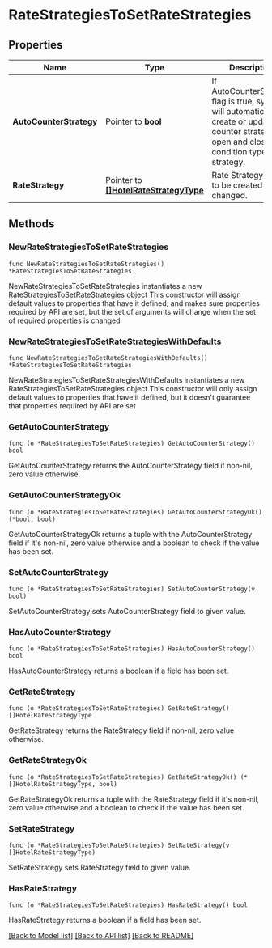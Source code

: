 # RateStrategiesToSetRateStrategies

## Properties

Name | Type | Description | Notes
------------ | ------------- | ------------- | -------------
**AutoCounterStrategy** | Pointer to **bool** | If AutoCounterStrategy flag is true, system will automatically create or update a counter strategy for open and close condition type strategy. | [optional] 
**RateStrategy** | Pointer to [**[]HotelRateStrategyType**](HotelRateStrategyType.md) | Rate Strategy details to be created or changed. | [optional] 

## Methods

### NewRateStrategiesToSetRateStrategies

`func NewRateStrategiesToSetRateStrategies() *RateStrategiesToSetRateStrategies`

NewRateStrategiesToSetRateStrategies instantiates a new RateStrategiesToSetRateStrategies object
This constructor will assign default values to properties that have it defined,
and makes sure properties required by API are set, but the set of arguments
will change when the set of required properties is changed

### NewRateStrategiesToSetRateStrategiesWithDefaults

`func NewRateStrategiesToSetRateStrategiesWithDefaults() *RateStrategiesToSetRateStrategies`

NewRateStrategiesToSetRateStrategiesWithDefaults instantiates a new RateStrategiesToSetRateStrategies object
This constructor will only assign default values to properties that have it defined,
but it doesn't guarantee that properties required by API are set

### GetAutoCounterStrategy

`func (o *RateStrategiesToSetRateStrategies) GetAutoCounterStrategy() bool`

GetAutoCounterStrategy returns the AutoCounterStrategy field if non-nil, zero value otherwise.

### GetAutoCounterStrategyOk

`func (o *RateStrategiesToSetRateStrategies) GetAutoCounterStrategyOk() (*bool, bool)`

GetAutoCounterStrategyOk returns a tuple with the AutoCounterStrategy field if it's non-nil, zero value otherwise
and a boolean to check if the value has been set.

### SetAutoCounterStrategy

`func (o *RateStrategiesToSetRateStrategies) SetAutoCounterStrategy(v bool)`

SetAutoCounterStrategy sets AutoCounterStrategy field to given value.

### HasAutoCounterStrategy

`func (o *RateStrategiesToSetRateStrategies) HasAutoCounterStrategy() bool`

HasAutoCounterStrategy returns a boolean if a field has been set.

### GetRateStrategy

`func (o *RateStrategiesToSetRateStrategies) GetRateStrategy() []HotelRateStrategyType`

GetRateStrategy returns the RateStrategy field if non-nil, zero value otherwise.

### GetRateStrategyOk

`func (o *RateStrategiesToSetRateStrategies) GetRateStrategyOk() (*[]HotelRateStrategyType, bool)`

GetRateStrategyOk returns a tuple with the RateStrategy field if it's non-nil, zero value otherwise
and a boolean to check if the value has been set.

### SetRateStrategy

`func (o *RateStrategiesToSetRateStrategies) SetRateStrategy(v []HotelRateStrategyType)`

SetRateStrategy sets RateStrategy field to given value.

### HasRateStrategy

`func (o *RateStrategiesToSetRateStrategies) HasRateStrategy() bool`

HasRateStrategy returns a boolean if a field has been set.


[[Back to Model list]](../README.md#documentation-for-models) [[Back to API list]](../README.md#documentation-for-api-endpoints) [[Back to README]](../README.md)


